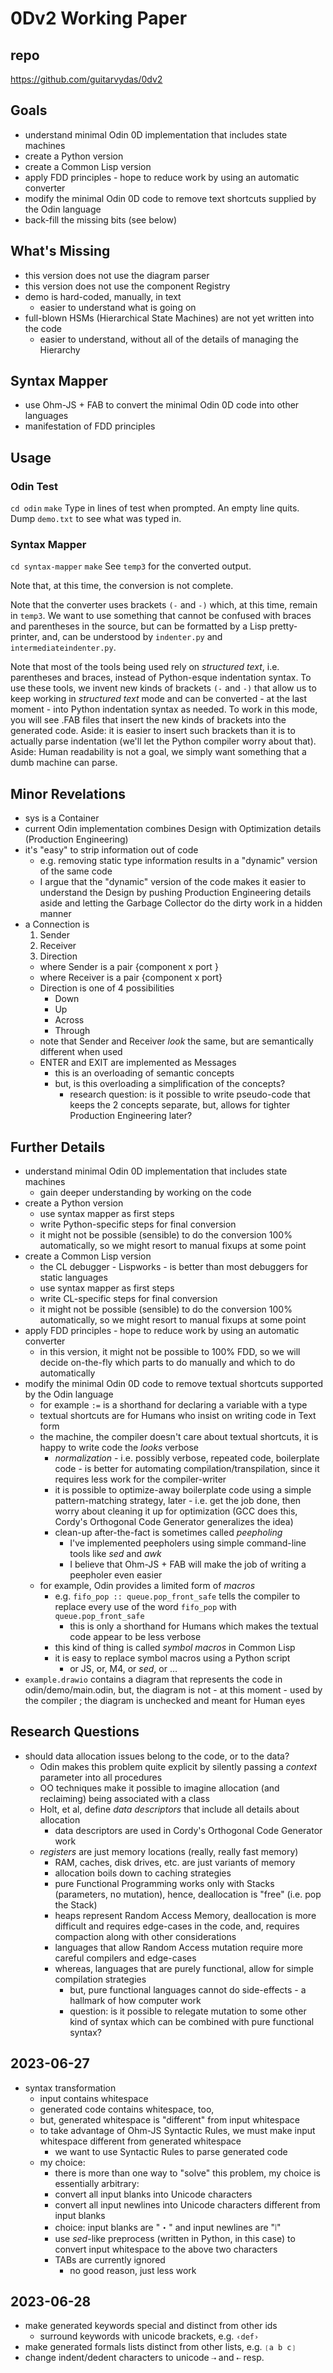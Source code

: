 # 0Dv2 Working Paper
## repo
https://github.com/guitarvydas/0dv2
## Goals
- understand minimal Odin 0D implementation that includes state machines
- create a Python version
- create a Common Lisp version
- apply FDD principles - hope to reduce work by using an automatic converter
- modify the minimal Odin 0D code to remove text shortcuts supplied by the Odin language
- back-fill the missing bits (see below)
## What's Missing
- this version does not use the diagram parser
- this version does not use the component Registry
- demo is hard-coded, manually, in text
	- easier to understand what is going on
- full-blown HSMs (Hierarchical State Machines) are not yet written into the code
	- easier to understand, without all of the details of managing the Hierarchy
## Syntax Mapper
- use Ohm-JS + FAB to convert the minimal Odin 0D code into other languages
- manifestation of FDD principles
## Usage
### Odin Test
`cd odin`
`make`
Type in lines of test when prompted.
An empty line quits.
Dump `demo.txt` to see what was typed in.
### Syntax Mapper
`cd syntax-mapper`
`make`
See `temp3` for the converted output.  

Note that, at this time, the conversion is not complete.

Note that the converter uses brackets `(-` and `-)` which, at this time, remain in `temp3`.  We want to use something that cannot be confused with braces and parentheses in the source, but can be formatted by a Lisp pretty-printer, and, can be understood by `indenter.py` and `intermediateindenter.py`.

Note that most of the tools being used rely on *structured text*, i.e. parentheses and braces, instead of Python-esque indentation syntax.  To use these tools, we invent new kinds of brackets `(-` and `-)` that allow us to keep working in *structured text* mode and can be converted - at the last moment - into Python indentation syntax as needed.  To work in this mode, you will see .FAB files that insert the new kinds of brackets into the generated code.  Aside: it is easier to insert such brackets than it is to actually parse indentation (we'll let the Python compiler worry about that).  Aside: Human readability is not a goal, we simply want something that a dumb machine can parse.

## Minor Revelations
- sys is a Container
- current Odin implementation combines Design with Optimization details (Production Engineering)
- it's "easy" to strip information out of code
	- e.g. removing static type information results in a "dynamic" version of the same code
	- I argue that the "dynamic" version of the code makes it easier to understand the Design by pushing Production Engineering details aside and letting the Garbage Collector do the dirty work in a hidden manner
- a Connection is
	1. Sender
	2. Receiver
	3. Direction
	- where Sender is a pair {component x port }
	- where Receiver is a pair {component x port}
	- Direction is one of 4 possibilities
		- Down
		- Up
		- Across
		- Through
	- note that Sender and Receiver *look* the same, but are semantically different when used
	- ENTER and EXIT are implemented as Messages
		- this is an overloading of semantic concepts
		- but, is this overloading a simplification of the concepts?
			- research question: is it possible to write pseudo-code that keeps the 2 concepts separate, but, allows for tighter Production Engineering later?
## Further Details
- understand minimal Odin 0D implementation that includes state machines
	- gain deeper understanding by working on the code
- create a Python version
	- use syntax mapper as first steps
	- write Python-specific steps for final conversion
	- it might not be possible (sensible) to do the conversion 100% automatically, so we might resort to manual fixups at some point
- create a Common Lisp version
	- the CL debugger - Lispworks - is better than most debuggers for static languages
	- use syntax mapper as first steps
	- write CL-specific steps for final conversion
	- it might not be possible (sensible) to do the conversion 100% automatically, so we might resort to manual fixups at some point
- apply FDD principles - hope to reduce work by using an automatic converter
	- in this version, it might not be possible to 100% FDD, so we will decide on-the-fly which parts to do manually and which to do automatically
- modify the minimal Odin 0D code to remove textual shortcuts supported by the Odin language
	- for example `:=` is a shorthand for declaring a variable with a type
	- textual shortcuts are for Humans who insist on writing code in Text form
	- the machine, the compiler doesn't care about textual shortcuts, it is happy to write code the *looks* verbose
		- *normalization* - i.e. possibly verbose, repeated code, boilerplate code - is better for automating compilation/transpilation, since it requires less work for the compiler-writer
		- it is possible to optimize-away boilerplate code using a simple pattern-matching strategy, later - i.e. get the job done, then worry about cleaning it up for optimization (GCC does this, Cordy's Orthogonal Code Generator generalizes the idea)
		- clean-up after-the-fact is sometimes called *peepholing*
			- I've implemented peepholers using simple command-line tools like *sed* and *awk*
			- I believe that Ohm-JS + FAB will make the job of writing a peepholer even easier
	- for example, Odin provides a limited form of *macros*
		- e.g. `fifo_pop :: queue.pop_front_safe` tells the compiler to replace every use of the word `fifo_pop` with `queue.pop_front_safe`
			- this is only a shorthand for Humans which makes the textual code appear to be less verbose
		- this kind of thing is called *symbol macros* in Common Lisp
		- it is easy to replace symbol macros using a Python script
			- or JS, or, M4, or *sed*, or ...
- `example.drawio` contains a diagram that represents the code in odin/demo/main.odin, but, the diagram is not - at this moment - used by the compiler ; the diagram is unchecked and meant for Human eyes
## Research Questions
- should data allocation issues belong to the code, or to the data?
	- Odin makes this problem quite explicit by silently passing a *context* parameter into all procedures
	- OO techniques make it possible to imagine allocation (and reclaiming) being associated with a class
	- Holt, et al, define *data descriptors* that include all details about allocation
		- data descriptors are used in Cordy's Orthogonal Code Generator work
	- *registers* are just memory locations (really, really fast memory)
		- RAM, caches, disk drives, etc. are just variants of memory
		- allocation boils down to caching strategies
		- pure Functional Programming works only with Stacks (parameters, no mutation), hence, deallocation is "free" (i.e. pop the Stack)
		- heaps represent Random Access Memory, deallocation is more difficult and requires edge-cases in the code, and, requires compaction along with other considerations
		- languages that allow Random Access mutation require more careful compilers and edge-cases
		- whereas, languages that are purely functional, allow for simple compilation strategies
			- but, pure functional languages cannot do side-effects - a hallmark of how computer work
			- question: is it possible to relegate mutation to some other kind of syntax which can be combined with pure functional syntax?

## 2023-06-27

- syntax transformation 
	- input contains whitespace
	- generated code contains whitespace, too,
	- but, generated whitespace is "different" from input whitespace
	- to take advantage of Ohm-JS Syntactic Rules, we must make input whitespace different from generated whitespace
		- we want to use Syntactic Rules to parse generated code
	- my choice:
		- there is more than one way to "solve" this problem, my choice is essentially arbitrary:
		- convert all input blanks into Unicode characters
		- convert all input newlines into Unicode characters different from input blanks
		- choice: input blanks are "・" and input newlines are "⦚"
		- use *sed*-like preprocess (written in Python, in this case) to convert input whitespace to the above two characters
		- TABs are currently ignored
			- no good reason, just less work
## 2023-06-28
- make generated keywords special and distinct from other ids
	- surround keywords with unicode brackets, e.g. `‹def›`
- make generated formals lists distinct from other lists, e.g. `❲a b c❳`
- change indent/dedent characters to unicode `⇢` and `⇠` resp.